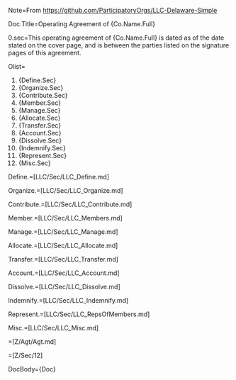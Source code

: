 Note=From <a href="https://github.com/ParticipatoryOrgs/LLC-Delaware-Simple">https://github.com/ParticipatoryOrgs/LLC-Delaware-Simple</a>

Doc.Title=Operating Agreement of {Co.Name.Full}


0.sec=This operating agreement of {Co.Name.Full} is dated as of the date stated on the cover page, and is between the parties listed on the signature pages of this agreement.

Olist=<ol><li>{Define.Sec}<li>{Organize.Sec}<li>{Contribute.Sec}<li>{Member.Sec}<li>{Manage.Sec}<li>{Allocate.Sec}<li>{Transfer.Sec}<li>{Account.Sec}<li>{Dissolve.Sec}<li>{Indemnify.Sec}<li>{Represent.Sec}<li>{Misc.Sec}</ol>

Define.=[LLC/Sec/LLC_Define.md]

Organize.=[LLC/Sec/LLC_Organize.md]

Contribute.=[LLC/Sec/LLC_Contribute.md]

Member.=[LLC/Sec/LLC_Members.md]

Manage.=[LLC/Sec/LLC_Manage.md]

Allocate.=[LLC/Sec/LLC_Allocate.md]

Transfer.=[LLC/Sec/LLC_Transfer.md]

Account.=[LLC/Sec/LLC_Account.md]

Dissolve.=[LLC/Sec/LLC_Dissolve.md]

Indemnify.=[LLC/Sec/LLC_Indemnify.md]

Represent.=[LLC/Sec/LLC_RepsOfMembers.md]

Misc.=[LLC/Sec/LLC_Misc.md]

=[Z/Agt/Agt.md]

=[Z/Sec/12]

DocBody=<!DOCTYPE html><html><head><title>{PageName}</title><style>ol {list-style-type: decimal;} ol ol {list-style-type: decimal;} ol ol ol {list-style-type: lower-alpha;} ol ol ol ol {list-style-type: lower-roman;} ol ol ol ol ol {list-style-type: decimal;} ol ol ol ol ol ol {list-style-type: upper-roman;} ol ol ol ol ol ol ol {list-style-type: lower-alpha;}</style></head><body>{Doc}